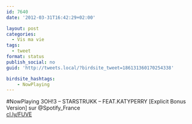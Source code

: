 ```yaml
---
id: 7640
date: '2012-03-31T16:42:29+02:00'

layout: post
categories:
  - Vis ma vie
tags:
  - tweet
format: status
publish_social: no
guid: 'http://tweets.local/?birdsite_tweet=186131360170254338'

birdsite_hashtags:
    - NowPlaying
---
```


\#NowPlaying 3OH!3 – STARSTRUKK – FEAT.KATYPERRY \[Explicit Bonus Version\] sur @Spotify\_France  
[cl.ly/FUVE](http://cl.ly/FUVE)